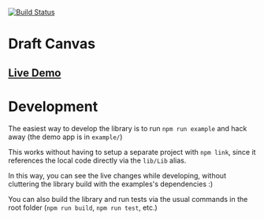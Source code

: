[![Build Status](https://travis-ci.org/jewish-interactive/draft-canvas.svg?branch=master)](https://travis-ci.org/jewish-interactive/draft-canvas)

# Draft Canvas

## [Live Demo](https://jewish-interactive.github.io/draft-canvas)

# Development

The easiest way to develop the library is to run `npm run example` and hack away (the demo app is in `example/`) 

This works without having to setup a separate project with `npm link`, since it references the local code directly via the `lib/Lib` alias.

In this way, you can see the live changes while developing, without cluttering the library build with the examples's dependencies :)

You can also build the library and run tests via the usual commands in the root folder (`npm run build`, `npm run test`, etc.)
